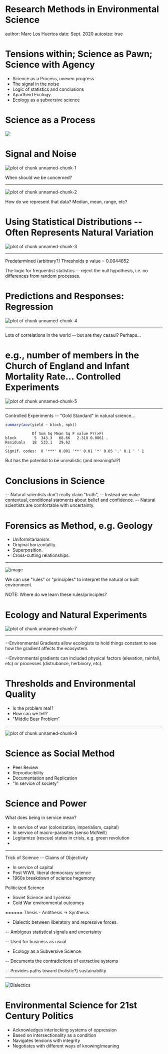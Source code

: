 Research Methods in Environmental Science
========================================================
author: Marc Los Huertos
date: Sept. 2020
autosize: true

Tensions within; Science as Pawn; Science with Agency
===================================================

- Science as a Process, uneven progress
- The signal in the noise
- Logic of statistics and conclusions
- Apartheid Ecology
- Ecology as a subversive science



Science as a Process
=========
![](Environmental_Science_Method/ScienceProgressDiagram.png)

Signal and Noise
====================================================

![plot of chunk unnamed-chunk-1](Environmental_Science_Methods-figure/unnamed-chunk-1-1.png)

When should we be concerned?
***

![plot of chunk unnamed-chunk-2](Environmental_Science_Methods-figure/unnamed-chunk-2-1.png)


How do we represent that data?  Median, mean, range, etc?

Using Statistical Distributions -- Often Represents Natural Variation
=====================
![plot of chunk unnamed-chunk-3](Environmental_Science_Methods-figure/unnamed-chunk-3-1.png)

***

Predetermined (arbitrary?) Thresholds
p value =  0.0044852

The logic for frequentist statistics -- reject the null hypothesis, i.e. no differences from random processes.



Predictions and Responses: Regression
==================================================

![plot of chunk unnamed-chunk-4](Environmental_Science_Methods-figure/unnamed-chunk-4-1.png)
***

Lots of correlations in the world -- but are they casaul?  Perhaps...

e.g., number of members in the Church of England and Infant Mortality Rate... 
Controlled Experiments
===============================
![plot of chunk unnamed-chunk-5](Environmental_Science_Methods-figure/unnamed-chunk-5-1.png)

***

Controlled Experiments -- "Gold Standard" in natural science...

```r
summary(aov(yield ~ block, npk))
```

```
            Df Sum Sq Mean Sq F value Pr(>F)  
block        5  343.3   68.66   2.318 0.0861 .
Residuals   18  533.1   29.62                 
---
Signif. codes:  0 '***' 0.001 '**' 0.01 '*' 0.05 '.' 0.1 ' ' 1
```

But has the potential to be unrealistic (and meaningful?)

Conclusions in Science
===============

-- Natural scientists don't really claim "truth", 
-- Instead we make contextual, conditional statments about belief and confidence. 
-- Natural scientists are comfortable with uncertainty.



Forensics as Method, e.g. Geology
=============

- Uniformitarianism.
- Original horizontality.
- Superposition.
- Cross-cutting relationships.

***

![image](Environmental_Science_Method/Lyell_Principles_frontispiece.jpg)

We can use "rules" or "principles" to interpret the natural or built environment.

NOTE: Where do we learn these rules/principles?

Ecology and Natural Experiments
=============================

![plot of chunk unnamed-chunk-7](Environmental_Science_Methods-figure/unnamed-chunk-7-1.png)
***

--Environmental Gradients allow ecologists to hold things constant to see how the gradient affects the ecosystem. 

--Environmental gradients can included physical factors (elevation, rainfall, etc) or processes (distrubance, herbivory, etc). 

Thresholds and Environmental Quality
=====================

- Is the problem real?
- How can we tell?
- "Middle Bear Problem"

***
![plot of chunk unnamed-chunk-8](Environmental_Science_Methods-figure/unnamed-chunk-8-1.png)

Science as Social Method
===============

- Peer Review 
- Reproducibility
- Documentation and Replication
- "In service of society"

Science and Power
===============

What does being in service mean?

- In service of war (colonization, imperialism, capital)
- In service of macro-parasites (senso McNeill)
- Legitamize (rescue) states in crisis, e.g. green revolution
- 

***

Trick of Science -- Claims of Objectivity

- In service of capital
- Post WWII, liberal democracy science
- 1960s breakdown of science hegemony

Politicized Science

- Soviet Science and Lysenko
- Cold War environmental outcomes



======
Thesis - Antithesis -> Synthesis


- Dialectic between liberatory and repressive forces.

-- Ambigous statistical signals and uncertainty 

-- Used for business as usual

- Ecology as a Subversive Science

-- Documents the contradictions of extractive systems

-- Provides paths toward (holistic?) sustainability 

***

![Dialectics](Environmental_Science_Method/dialectics-liberation.jpg)

Environmental Science for 21st Century Politics
=====

- Acknowledges interlocking systems of oppression
- Based on intersectionality as a condition
- Navigates tensions with integrity
- Negotiates with different ways of knowing/meaning


